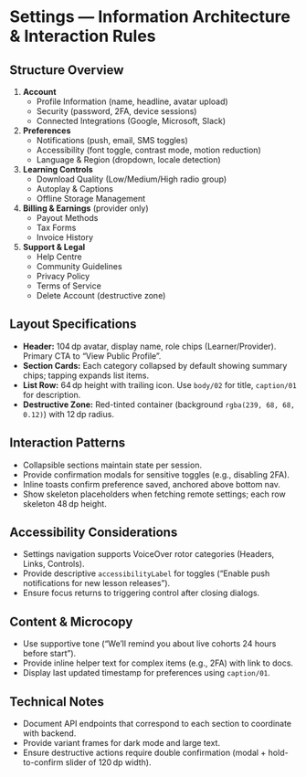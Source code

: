 # Settings — Information Architecture & Interaction Rules

## Structure Overview
1. **Account**
   - Profile Information (name, headline, avatar upload)
   - Security (password, 2FA, device sessions)
   - Connected Integrations (Google, Microsoft, Slack)
2. **Preferences**
   - Notifications (push, email, SMS toggles)
   - Accessibility (font toggle, contrast mode, motion reduction)
   - Language & Region (dropdown, locale detection)
3. **Learning Controls**
   - Download Quality (Low/Medium/High radio group)
   - Autoplay & Captions
   - Offline Storage Management
4. **Billing & Earnings** (provider only)
   - Payout Methods
   - Tax Forms
   - Invoice History
5. **Support & Legal**
   - Help Centre
   - Community Guidelines
   - Privacy Policy
   - Terms of Service
   - Delete Account (destructive zone)

## Layout Specifications
- **Header:** 104 dp avatar, display name, role chips (Learner/Provider). Primary CTA to “View Public Profile”.
- **Section Cards:** Each category collapsed by default showing summary chips; tapping expands list items.
- **List Row:** 64 dp height with trailing icon. Use `body/02` for title, `caption/01` for description.
- **Destructive Zone:** Red-tinted container (background `rgba(239, 68, 68, 0.12)`) with 12 dp radius.

## Interaction Patterns
- Collapsible sections maintain state per session.
- Provide confirmation modals for sensitive toggles (e.g., disabling 2FA).
- Inline toasts confirm preference saved, anchored above bottom nav.
- Show skeleton placeholders when fetching remote settings; each row skeleton 48 dp height.

## Accessibility Considerations
- Settings navigation supports VoiceOver rotor categories (Headers, Links, Controls).
- Provide descriptive `accessibilityLabel` for toggles (“Enable push notifications for new lesson releases”).
- Ensure focus returns to triggering control after closing dialogs.

## Content & Microcopy
- Use supportive tone (“We’ll remind you about live cohorts 24 hours before start”).
- Provide inline helper text for complex items (e.g., 2FA) with link to docs.
- Display last updated timestamp for preferences using `caption/01`.

## Technical Notes
- Document API endpoints that correspond to each section to coordinate with backend.
- Provide variant frames for dark mode and large text.
- Ensure destructive actions require double confirmation (modal + hold-to-confirm slider of 120 dp width).
